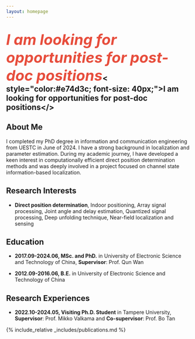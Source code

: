 ```yaml
---
layout: homepage
---
```


## <i style="color:#e74d3c; font-size: 40px;">I am looking for opportunities for post-doc positions</i>< style="color:#e74d3c; font-size: 40px;">I am looking for opportunities for post-doc positions</>


## About Me

I completed my PhD degree in information and communication engineering from UESTC in June of 2024. I have a strong background in localization and parameter estimation. During my academic journey, I have developed a keen interest in computationally efficient direct position determination methods and was deeply involved in a project focused on channel state information-based localization.

## Research Interests

- **Direct position determination**, Indoor positioning, Array signal processing, Joint angle and delay estimation, Quantized signal processing, Deep unfolding technique, Near-field localization and sensing


## Education

- **2017.09-2024.06, MSc. and PhD.** in
University of Electronic Science and Technology of China, **Supervisor**: Prof. Qun Wan

- **2012.09-2016.06, B.E.** in
University of Electronic Science and Technology of China

## Research Experiences

- **2022.10-2024.05, Visiting Ph.D. Student** in
Tampere University, **Supervisor**: Prof. Mikko Valkama and **Co-supervisor**: Prof. Bo Tan

{% include_relative _includes/publications.md %}


